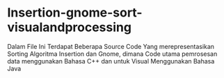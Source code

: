 # Insertion-gnome-sort-visualandprocessing
Dalam File Ini Terdapat Beberapa Source Code Yang merepresentasikan Sorting Algoritma Insertion dan Gnome, dimana Code utama pemrosesan data menggunakan Bahasa C++ dan untuk Visual Menggunakan Bahasa Java
